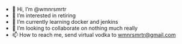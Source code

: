 - 👋 Hi, I’m @wmnrsmrtr
- 👀 I’m interested in retiring
- 🌱 I’m currently learning docker and jenkins
- 💞️ I’m looking to collaborate on nothing much really
- 📫 How to reach me, send virtual vodka to wmnrsmrtr@gmail.com

<!---
wmnrsmrtr/wmnrsmrtr is a ✨ special ✨ repository because its `README.md` (this file) appears on your GitHub profile.
You can click the Preview link to take a look at your changes.
--->
